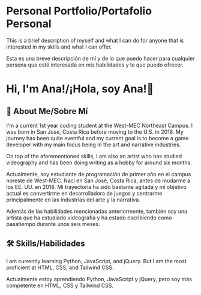 
# Personal Portfolio/Portafolio Personal

This is a brief description of myself and what I can do for anyone that is interested in my skills and what I can offer.

Esta es una breve descripción de mí y de lo que puedo hacer para cualquier persona que esté interesada en mis habilidades y lo que puedo ofrecer.
# Hi, I'm Ana!/¡Hola, soy Ana!👋


## 🚀 About Me/Sobre Mí
I'm a current 1st year coding student at the West-MEC Northeast Campus. I was born in San Jose, Costa Rica before moving to the U.S. in 2018. My journey has been quite eventful and my current goal is to become a game developer with my main focus being in the art and narrative industries.

On top of the aforementioned skills, I am also an artist who has studied videography and has been doing writing as a hobby for around six months.


Actualmente, soy estudiante de programación de primer año en el campus noreste de West-MEC. Nací en San José, Costa Rica, antes de mudarme a los EE. UU. en 2018. Mi trayectoria ha sido bastante agitada y mi objetivo actual es convertirme en desarrolladora de juegos y centrarme principalmente en las industrias del arte y la narrativa.

Además de las habilidades mencionadas anteriormente, también soy una artista que ha estudiado videografía y ha estado escribiendo como pasatiempo durante unos seis meses.
## 🛠 Skills/Habilidades
I am currently learning Python, JavaScript, and jQuery. But I am the most proficient at HTML, CSS, and Tailwind CSS.

Actualmente estoy aprendiendo Python, JavaScript y jQuery, pero soy más competente en HTML, CSS y Tailwind CSS.